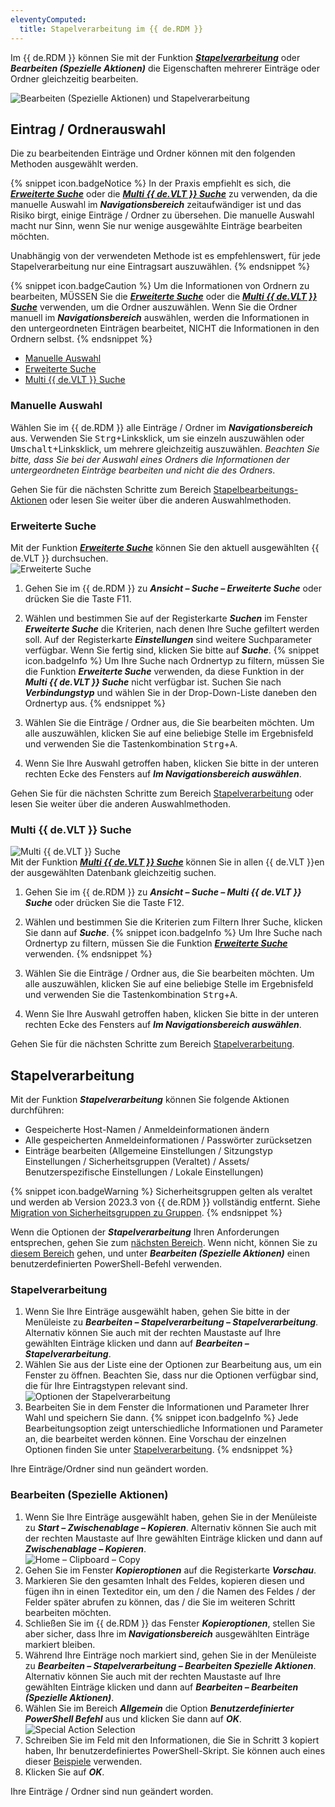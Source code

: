 ```yaml
---
eleventyComputed:
  title: Stapelverarbeitung im {{ de.RDM }}
---
```

Im {{ de.RDM }} können Sie mit der Funktion ***[Stapelverarbeitung](/de/rdm/windows/commands/edit/batch/batch-edit/)*** oder ***Bearbeiten (Spezielle Aktionen)*** die Eigenschaften mehrerer Einträge oder Ordner gleichzeitig bearbeiten.  

![Bearbeiten (Spezielle Aktionen) und Stapelverarbeitung](https://webdevolutions.azureedge.net/docs/de/kb/KB2104.png)

## Eintrag / Ordnerauswahl 

Die zu bearbeitenden Einträge und Ordner können mit den folgenden Methoden ausgewählt werden.

{% snippet icon.badgeNotice %}
In der Praxis empfiehlt es sich, die ***[Erweiterte Suche](#advanced)*** oder die ***[Multi {{ de.VLT }} Suche](#multi)*** zu verwenden, da die manuelle Auswahl im ***Navigationsbereich*** zeitaufwändiger ist und das Risiko birgt, einige Einträge / Ordner zu übersehen. Die manuelle Auswahl macht nur Sinn, wenn Sie nur wenige ausgewählte Einträge bearbeiten möchten.  

Unabhängig von der verwendeten Methode ist es empfehlenswert, für jede Stapelverarbeitung nur eine Eintragsart auszuwählen.
{% endsnippet %}

{% snippet icon.badgeCaution %}
Um die Informationen von Ordnern zu bearbeiten, MÜSSEN Sie die ***[Erweiterte Suche](#advanced)*** oder die ***[Multi {{ de.VLT }} Suche](#multi)*** verwenden, um die Ordner auszuwählen. Wenn Sie die Ordner manuell im ***Navigationsbereich*** auswählen, werden die Informationen in den untergeordneten Einträgen bearbeitet, NICHT die Informationen in den Ordnern selbst.
{% endsnippet %}

* [Manuelle Auswahl](#manual)
* [Erweiterte Suche](#advanced)
* [Multi {{ de.VLT }} Suche](#multi)

### Manuelle Auswahl 
<a name="manual"></a>

Wählen Sie im {{ de.RDM }} alle Einträge / Ordner im ***Navigationsbereich*** aus. Verwenden Sie <kbd>Strg</kbd>+Linksklick, um sie einzeln auszuwählen oder <kbd>Umschalt</kbd>+Linksklick, um mehrere gleichzeitig auszuwählen. *Beachten Sie bitte, dass Sie bei der Auswahl eines Ordners die Informationen der untergeordneten Einträge bearbeiten und nicht die des Ordners*.  

Gehen Sie für die nächsten Schritte zum Bereich [Stapelbearbeitungs-Aktionen](#edit) oder lesen Sie weiter über die anderen Auswahlmethoden. 

### Erweiterte Suche
<a name="advanced"></a>

Mit der Funktion ***[Erweiterte Suche](/rdm/windows/commands/view/panels/search/advanced/)*** können Sie den aktuell ausgewählten {{ de.VLT }} durchsuchen.  
![Erweiterte Suche](https://webdevolutions.azureedge.net/docs/de/kb/KB2108.png) 
1. Gehen Sie im {{ de.RDM }} zu ***Ansicht – Suche – Erweiterte Suche*** oder drücken Sie die Taste F11. 
1. Wählen und bestimmen Sie auf der Registerkarte ***Suchen*** im Fenster ***Erweiterte Suche*** die Kriterien, nach denen Ihre Suche gefiltert werden soll. Auf der Registerkarte ***Einstellungen*** sind weitere Suchparameter verfügbar. Wenn Sie fertig sind, klicken Sie bitte auf ***Suche***. 
{% snippet icon.badgeInfo %}
Um Ihre Suche nach Ordnertyp zu filtern, müssen Sie die Funktion ***Erweiterte Suche*** verwenden, da diese Funktion in der ***Multi {{ de.VLT }} Suche*** nicht verfügbar ist. Suchen Sie nach ***Verbindungstyp*** und wählen Sie in der Drop-Down-Liste daneben den Ordnertyp aus.
{% endsnippet %}  
 
3. Wählen Sie die Einträge / Ordner aus, die Sie bearbeiten möchten. Um alle auszuwählen, klicken Sie auf eine beliebige Stelle im Ergebnisfeld und verwenden Sie die Tastenkombination <kbd>Strg</kbd>+<kbd>A</kbd>.
1. Wenn Sie Ihre Auswahl getroffen haben, klicken Sie bitte in der unteren rechten Ecke des Fensters auf ***Im Navigationsbereich auswählen***.  

Gehen Sie für die nächsten Schritte zum Bereich [Stapelverarbeitung](#edit) oder lesen Sie weiter über die anderen Auswahlmethoden.

### Multi {{ de.VLT }} Suche
<a name="multi"></a>

![Multi {{ de.VLT }} Suche](https://webdevolutions.azureedge.net/docs/de/kb/KB2109.png)  
Mit der Funktion [***Multi {{ de.VLT }} Suche***](/rdm/windows/commands/view/panels/search/multi-vault/) können Sie in allen {{ de.VLT }}en der ausgewählten Datenbank gleichzeitig suchen.  

1. Gehen Sie im {{ de.RDM }} zu ***Ansicht – Suche – Multi {{ de.VLT }} Suche*** oder drücken Sie die Taste F12. 
1. Wählen und bestimmen Sie die Kriterien zum Filtern Ihrer Suche, klicken Sie dann auf ***Suche***. 
{% snippet icon.badgeInfo %} 
Um Ihre Suche nach Ordnertyp zu filtern, müssen Sie die Funktion ***[Erweiterte Suche](#advanced)*** verwenden. 
{% endsnippet %}  
 
3. Wählen Sie die Einträge / Ordner aus, die Sie bearbeiten möchten. Um alle auszuwählen, klicken Sie auf eine beliebige Stelle im Ergebnisfeld und verwenden Sie die Tastenkombination <kbd>Strg</kbd>+<kbd>A</kbd>. 
1. Wenn Sie Ihre Auswahl getroffen haben, klicken Sie bitte in der unteren rechten Ecke des Fensters auf ***Im Navigationsbereich auswählen***.  

Gehen Sie für die nächsten Schritte zum Bereich [Stapelverarbeitung](#edit).  

## Stapelverarbeitung
<a name="edit"></a>

Mit der Funktion ***Stapelverarbeitung*** können Sie folgende Aktionen durchführen:  

* Gespeicherte Host-Namen / Anmeldeinformationen ändern 
* Alle gespeicherten Anmeldeinformationen / Passwörter zurücksetzen 
* Einträge bearbeiten (Allgemeine Einstellungen / Sitzungstyp Einstellungen / Sicherheitsgruppen (Veraltet) / Assets/ Benutzerspezifische Einstellungen / Lokale Einstellungen)  

{% snippet icon.badgeWarning %}
Sicherheitsgruppen gelten als veraltet und werden ab Version 2023.3 von {{ de.RDM }} vollständig entfernt. Siehe [Migration von Sicherheitsgruppen zu Gruppen](/de/kb/remote-desktop-manager/how-to-articles/migration-security-groups-user-groups/).
{% endsnippet %}  

Wenn die Optionen der ***Stapelverarbeitung*** Ihren Anforderungen entsprechen, gehen Sie zum [nächsten Bereich](#batchedit). Wenn nicht, können Sie zu [diesem Bereich](#editspecialactions) gehen, und unter ***Bearbeiten (Spezielle Aktionen)*** einen benutzerdefinierten PowerShell-Befehl verwenden.

### Stapelverarbeitung
<a name="batchedit"></a>

1. Wenn Sie Ihre Einträge ausgewählt haben, gehen Sie bitte in der Menüleiste zu ***Bearbeiten – Stapelverarbeitung – Stapelverarbeitung***. Alternativ können Sie auch mit der rechten Maustaste auf Ihre gewählten Einträge klicken und dann auf ***Bearbeiten – Stapelverarbeitung***. 
1. Wählen Sie aus der Liste eine der Optionen zur Bearbeitung aus, um ein Fenster zu öffnen. Beachten Sie, dass nur die Optionen verfügbar sind, die für Ihre Eintragstypen relevant sind.  
![Optionen der Stapelverarbeitung](https://webdevolutions.azureedge.net/docs/de/kb/KB2103.png)  
1. Bearbeiten Sie in dem Fenster die Informationen und Parameter Ihrer Wahl und speichern Sie dann. 
{% snippet icon.badgeInfo %} 
Jede Bearbeitungsoption zeigt unterschiedliche Informationen und Parameter an, die bearbeitet werden können. Eine Vorschau der einzelnen Optionen finden Sie unter [Stapelverarbeitung](/de/rdm/windows/commands/edit/batch/batch-edit/).
{% endsnippet %}  
 
Ihre Einträge/Ordner sind nun geändert worden.

### Bearbeiten (Spezielle Aktionen)
<a name="editspecialactions"></a>

1. Wenn Sie Ihre Einträge ausgewählt haben, gehen Sie in der Menüleiste zu ***Start – Zwischenablage – Kopieren***. Alternativ können Sie auch mit der rechten Maustaste auf Ihre gewählten Einträge klicken und dann auf ***Zwischenablage – Kopieren***.  
![Home – Clipboard – Copy](https://webdevolutions.azureedge.net/docs/de/kb/KB2105.png) 
1. Gehen Sie im Fenster ***Kopieroptionen*** auf die Registerkarte ***Vorschau***. 
1. Markieren Sie den gesamten Inhalt des Feldes, kopieren diesen und fügen ihn in einen Texteditor ein, um den / die Namen des Feldes / der Felder später abrufen zu können, das / die Sie im weiteren Schritt bearbeiten möchten. 
1. Schließen Sie im {{ de.RDM }} das Fenster ***Kopieroptionen***, stellen Sie aber sicher, dass Ihre im ***Navigationsbereich*** ausgewählten Einträge markiert bleiben. 
1. Während Ihre Einträge noch markiert sind, gehen Sie in der Menüleiste zu ***Bearbeiten – Stapelverarbeitung – Bearbeiten Spezielle Aktionen***. Alternativ können Sie auch mit der rechten Maustaste auf Ihre gewählten Einträge klicken und dann auf ***Bearbeiten – Bearbeiten (Spezielle Aktionen)***. 
1. Wählen Sie im Bereich ***Allgemein*** die Option ***Benutzerdefinierter PowerShell Befehl*** aus und klicken Sie dann auf ***OK***.  
![Special Action Selection](https://webdevolutions.azureedge.net/docs/de/kb/KB2106.png) 
1. Schreiben Sie im Feld mit den Informationen, die Sie in Schritt 3 kopiert haben, Ihr benutzerdefiniertes PowerShell-Skript. Sie können auch eines dieser [Beispiele](/rdm/windows/powershell-scripting/custom-powershell-commands/batch-actions-samples/) verwenden.
1. Klicken Sie auf ***OK***.  

Ihre Einträge / Ordner sind nun geändert worden.
